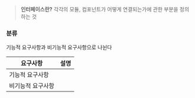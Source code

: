 > **인터페이스란?**
> 각각의 모듈, 컴포넌트가 어떻게 연결되는가에 관한 부분을 정의하는 것


### 분류 
기능적 요구사항과 비기능적 요구사항으로 나뉜다

| 요구사항      | 설명  |
| --------- | --- |
| 기능적 요구사항  |     |
| 비기능적 요구사항 |     |

